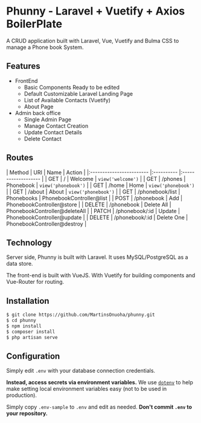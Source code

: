 # Phunny - Laravel + Vuetify + Axios BoilerPlate

A CRUD application built with Laravel, Vue, Vuetify and Bulma CSS to manage a Phone book System.



## Features

 - FrontEnd
   - Basic Components Ready to be edited
   - Default Customizable Laravel Landing Page
   - List of Available Contacts (Vuetify)
   - About Page
 - Admin back office
   - Single Admin Page
   - Manage Contact Creation
   - Update Contact Details
   - Delete Contact



## Routes

| Method | URI             | Name       | Action              |
|:------------------------ |:---------- |:------------------- |
| GET    | /               | Welcome    | `view('welcome')`   |
| GET    | /phones         | Phonebook  | `view('phonebook')` |
| GET    | /home           | Home       | `view('phonebook')` |
| GET    | /about          | About      | `view('phonebook')` |
| GET    | /phonebook/list | Phonebooks | PhonebookController@list |
| POST   | /phonebook      | Add        | PhonebookController@store |
| DELETE | /phonebook      | Delete All | PhonebookController@deleteAll |
| PATCH  | /phonebook/:id  | Update     | PhonebookController@update  |
| DELETE | /phonebook/:id  | Delete One | PhonebookController@destroy |


## Technology

Server side, Phunny is built with Laravel.
It uses MySQL/PostgreSQL as a data store.

The front-end is built with VueJS. With Vuetify for building components and Vue-Router for routing.


## Installation

```bash
$ git clone https://github.com/MartinsOnuoha/phunny.git
$ cd phunny
$ npm install
$ composer install
$ php artisan serve
```



## Configuration

Simply edit `.env` with your database connection credentials.

__Instead, access secrets via environment variables.__ We use
[`dotenv`](https://github.com/motdotla/dotenv) to help make setting local
environment variables easy (not to be used in production).

Simply copy `.env-sample` to `.env` and edit as needed. __Don't commit `.env`
to your repository.__



